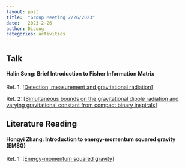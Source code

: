 ```yaml
---
layout: post
title:  "Group Meeting 2/26/2023"
date:   2023-2-26
author: Dicong
categories: activities
---
```


## Talk

#### Halin Song: Brief Introduction to Fisher Information Matrix

Ref. 1: [[Detection, measurement and gravitational radiation](https://arxiv.org/abs/gr-qc/9209010)]

Ref. 2: [[Simultaneous bounds on the gravitational dipole radiation and varying gravitational constant from compact binary inspirals](https://arxiv.org/abs/2208.11913)]


## Literature Reading

####  Hongyi Zhang: Introduction to energy-momentum squared gravity (EMSG)
 
Ref. 1: [[Energy-momentum squared gravity](https://arxiv.org/abs/1607.06049)]

